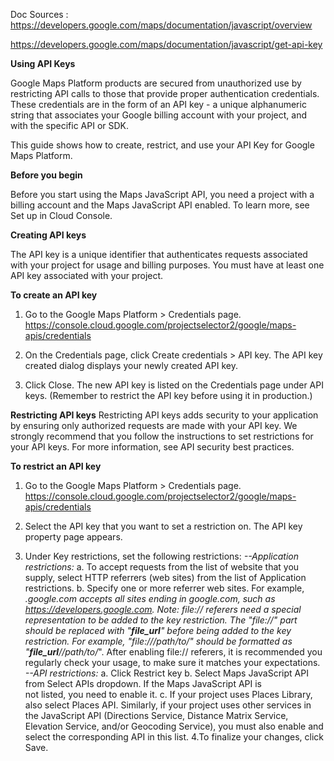 Doc Sources :
https://developers.google.com/maps/documentation/javascript/overview

https://developers.google.com/maps/documentation/javascript/get-api-key

**Using API Keys**

Google Maps Platform products are secured from unauthorized use by restricting API calls to those that provide proper authentication credentials. These credentials are in the form of an API key - a unique alphanumeric string that associates your Google billing account with your project, and with the specific API or SDK.

This guide shows how to create, restrict, and use your API Key for Google Maps Platform.

**Before you begin**

Before you start using the Maps JavaScript API, you need a project with a billing account and the Maps JavaScript API enabled. To learn more, see Set up in Cloud Console.


**Creating API keys**

The API key is a unique identifier that authenticates requests associated with your project for usage and billing purposes. You must have at least one API key associated with your project.


**To create an API key**

1. Go to the Google Maps Platform > Credentials page.
   https://console.cloud.google.com/projectselector2/google/maps-apis/credentials

2. On the Credentials page, click Create credentials > API key.
   The API key created dialog displays your newly created API key.

3. Click Close.
   The new API key is listed on the Credentials page under API keys.
   (Remember to restrict the API key before using it in production.)


**Restricting API keys**
Restricting API keys adds security to your application by ensuring only authorized requests are made with your API key. We strongly recommend that you follow the instructions to set restrictions for your API keys. For more information, see API security best practices.

**To restrict an API key**
1. Go to the Google Maps Platform > Credentials page.
   https://console.cloud.google.com/projectselector2/google/maps-apis/credentials

2. Select the API key that you want to set a restriction on. The API key property page appears.
3. Under Key restrictions, set the following restrictions:
        *--Application restrictions:*
            a. To accept requests from the list of website that you supply, select HTTP 
               referrers (web sites) from the list of Application restrictions.
            b. Specify one or more referrer web sites. For example, *.google.com accepts all 
               sites  ending in google.com, such as https://developers.google.com.
               Note: file:// referers need a special representation to be added to the key restriction. The "file://" part should be replaced with "__file_url__" before being added to the key restriction. For example, "file:///path/to/" should be formatted as "__file_url__//path/to/*". After enabling file:// referers, it is recommended you regularly check your usage, to make sure it matches your expectations.
        *--API restrictions:*
            a. Click Restrict key
            b. Select Maps JavaScript API from Select APIs dropdown. If the Maps JavaScript API is  
               not listed, you need to enable it.
            c. If your project uses Places Library, also select Places API. Similarly, if your
               project uses other services in the JavaScript API (Directions Service, Distance Matrix Service, Elevation Service, and/or Geocoding Service), you must also enable and select the corresponding API in this list.
4.To finalize your changes, click Save.

